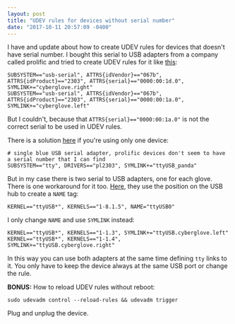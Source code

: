 ```yaml
---
layout: post
title: "UDEV rules for devices without serial number"
date: "2017-10-11 20:57:09 -0400"
---
```


I have and update about how to create UDEV rules for devices that doesn't have serial number. I bought this serial to USB adapters from a company called prolific and tried to create UDEV rules for it like [this](http://viniciusprado.org/udev-rules-for-ttyusb/):

    SUBSYSTEM=="usb-serial", ATTRS{idVendor}=="067b", ATTRS{idProduct}=="2303", ATTRS{serial}=="0000:00:1d.0", SYMLINK+="cyberglove.right"
    SUBSYSTEM=="usb-serial", ATTRS{idVendor}=="067b", ATTRS{idProduct}=="2303", ATTRS{serial}=="0000:00:1a.0", SYMLINK+="cyberglove.left"

But I couldn't, because that `ATTRS{serial}=="0000:00:1a.0"` is not the correct serial to be used in UDEV rules.

There is a solution [here](https://gist.github.com/cbrake/4337154) if you're using only one device:

    # single blue USB serial adapter, prolific devices don't seem to have a serial number that I can find
    SUBSYSTEM=="tty", DRIVERS=="pl2303", SYMLINK+="ttyUSB_panda"

But in my case there is two serial to USB adapters, one for each glove.
There is one workaround for it too. [Here](https://askubuntu.com/questions/49910/how-to-distinguish-between-identical-usb-to-serial-adapters), they use the position on the USB hub to create a `NAME` tag:

    KERNEL=="ttyUSB*", KERNELS=="1-8.1.5", NAME="ttyUSB0"

I only change `NAME` and use `SYMLINK` instead:

    KERNEL=="ttyUSB*", KERNELS=="1-1.3", SYMLINK+="ttyUSB.cyberglove.left"
    KERNEL=="ttyUSB*", KERNELS=="1-1.4", SYMLINK+="ttyUSB.cyberglove.right"

In this way you can use both adapters at the same time defining `tty` links to it. You only have to keep the device always at the same USB port or change the rule.

**BONUS:** How to reload UDEV rules without reboot:

    sudo udevadm control --reload-rules && udevadm trigger

Plug and unplug the device.
